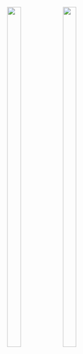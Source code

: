 <p>
<img src="https://user-images.githubusercontent.com/124056284/229496671-5c7f72f9-e59f-4d32-9e8c-a7d9c965083b.png" width=25% height=45%>
<img src="https://user-images.githubusercontent.com/124056284/229496841-b3bc99ff-719e-4ae9-8ddf-340701bf6d6c.png" width=25% height=45%>
</p>
